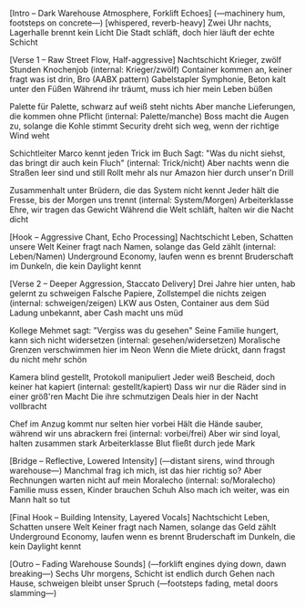 [Intro – Dark Warehouse Atmosphere, Forklift Echoes]
(—machinery hum, footsteps on concrete—) [whispered, reverb-heavy]
Zwei Uhr nachts, Lagerhalle brennt kein Licht
Die Stadt schläft, doch hier läuft der echte Schicht

[Verse 1 – Raw Street Flow, Half-aggressive]
Nachtschicht Krieger, zwölf Stunden Knochenjob (internal: Krieger/zwölf)
Container kommen an, keiner fragt was ist drin, Bro (AABX pattern)
Gabelstapler Symphonie, Beton kalt unter den Füßen
Während ihr träumt, muss ich hier mein Leben büßen

Palette für Palette, schwarz auf weiß steht nichts
Aber manche Lieferungen, die kommen ohne Pflicht (internal: Palette/manche)
Boss macht die Augen zu, solange die Kohle stimmt
Security dreht sich weg, wenn der richtige Wind weht

Schichtleiter Marco kennt jeden Trick im Buch
Sagt: "Was du nicht siehst, das bringt dir auch kein Fluch" (internal: Trick/nicht)
Aber nachts wenn die Straßen leer sind und still
Rollt mehr als nur Amazon hier durch unser'n Drill

Zusammenhalt unter Brüdern, die das System nicht kennt
Jeder hält die Fresse, bis der Morgen uns trennt (internal: System/Morgen)
Arbeiterklasse Ehre, wir tragen das Gewicht
Während die Welt schläft, halten wir die Nacht dicht

[Hook – Aggressive Chant, Echo Processing]
Nachtschicht Leben, Schatten unsere Welt
Keiner fragt nach Namen, solange das Geld zählt (internal: Leben/Namen)
Underground Economy, laufen wenn es brennt
Bruderschaft im Dunkeln, die kein Daylight kennt

[Verse 2 – Deeper Aggression, Staccato Delivery]
Drei Jahre hier unten, hab gelernt zu schweigen
Falsche Papiere, Zollstempel die nichts zeigen (internal: schweigen/zeigen)
LKW aus Osten, Container aus dem Süd
Ladung unbekannt, aber Cash macht uns müd

Kollege Mehmet sagt: "Vergiss was du gesehen"
Seine Familie hungert, kann sich nicht widersetzen (internal: gesehen/widersetzen)
Moralische Grenzen verschwimmen hier im Neon
Wenn die Miete drückt, dann fragst du nicht mehr schön

Kamera blind gestellt, Protokoll manipuliert
Jeder weiß Bescheid, doch keiner hat kapiert (internal: gestellt/kapiert)
Dass wir nur die Räder sind in einer größ'ren Macht
Die ihre schmutzigen Deals hier in der Nacht vollbracht

Chef im Anzug kommt nur selten hier vorbei
Hält die Hände sauber, während wir uns abrackern frei (internal: vorbei/frei)
Aber wir sind loyal, halten zusammen stark
Arbeiterklasse Blut fließt durch jede Mark

[Bridge – Reflective, Lowered Intensity]
(—distant sirens, wind through warehouse—)
Manchmal frag ich mich, ist das hier richtig so?
Aber Rechnungen warten nicht auf mein Moralecho (internal: so/Moralecho)
Familie muss essen, Kinder brauchen Schuh
Also mach ich weiter, was ein Mann halt so tut

[Final Hook – Building Intensity, Layered Vocals]
Nachtschicht Leben, Schatten unsere Welt
Keiner fragt nach Namen, solange das Geld zählt
Underground Economy, laufen wenn es brennt
Bruderschaft im Dunkeln, die kein Daylight kennt

[Outro – Fading Warehouse Sounds]
(—forklift engines dying down, dawn breaking—)
Sechs Uhr morgens, Schicht ist endlich durch
Gehen nach Hause, schweigen bleibt unser Spruch
(—footsteps fading, metal doors slamming—)